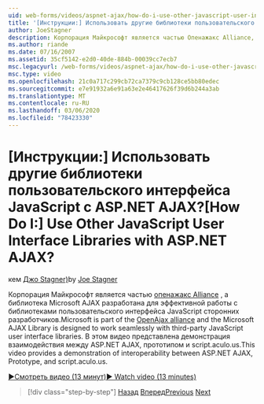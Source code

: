```yaml
---
uid: web-forms/videos/aspnet-ajax/how-do-i-use-other-javascript-user-interface-libraries-with-aspnet-ajax
title: '[Инструкции:] Использовать другие библиотеки пользовательского интерфейса JavaScript с ASP.NET AJAX? | Документы Майкрософт'
author: JoeStagner
description: Корпорация Майкрософт является частью Опенажакс Alliance, а библиотека Microsoft AJAX разработана для эффективной работы с библиотеками пользовательского интерфейса JavaScript сторонних разработчиков...
ms.author: riande
ms.date: 07/16/2007
ms.assetid: 35cf5142-e2d0-40de-884b-00039cc7ecb7
msc.legacyurl: /web-forms/videos/aspnet-ajax/how-do-i-use-other-javascript-user-interface-libraries-with-aspnet-ajax
msc.type: video
ms.openlocfilehash: 21c0a717c299cb72ca7379c9cb128ce5bb80edec
ms.sourcegitcommit: e7e91932a6e91a63e2e46417626f39d6b244a3ab
ms.translationtype: MT
ms.contentlocale: ru-RU
ms.lasthandoff: 03/06/2020
ms.locfileid: "78423330"
---
```

# <a name="how-do-i-use-other-javascript-user-interface-libraries-with-aspnet-ajax"></a><span data-ttu-id="5c9cc-104">[Инструкции:] Использовать другие библиотеки пользовательского интерфейса JavaScript с ASP.NET AJAX?</span><span class="sxs-lookup"><span data-stu-id="5c9cc-104">[How Do I:] Use Other JavaScript User Interface Libraries with ASP.NET AJAX?</span></span>

<span data-ttu-id="5c9cc-105">кем [Джо Stagner)](https://github.com/JoeStagner)</span><span class="sxs-lookup"><span data-stu-id="5c9cc-105">by [Joe Stagner](https://github.com/JoeStagner)</span></span>

<span data-ttu-id="5c9cc-106">Корпорация Майкрософт является частью [опенажакс Alliance](http://www.openajax.org/) , а библиотека Microsoft AJAX разработана для эффективной работы с библиотеками пользовательского интерфейса JavaScript сторонних разработчиков.</span><span class="sxs-lookup"><span data-stu-id="5c9cc-106">Microsoft is part of the [OpenAjax alliance](http://www.openajax.org/) and the Microsoft AJAX Library is designed to work seamlessly with third-party JavaScript user interface libraries.</span></span> <span data-ttu-id="5c9cc-107">В этом видео представлена демонстрация взаимодействия между ASP.NET AJAX, прототипом и script.aculo.us.</span><span class="sxs-lookup"><span data-stu-id="5c9cc-107">This video provides a demonstration of interoperability between ASP.NET AJAX, Prototype, and script.aculo.us.</span></span>

[<span data-ttu-id="5c9cc-108">&#9654;Смотреть видео (13 минут)</span><span class="sxs-lookup"><span data-stu-id="5c9cc-108">&#9654; Watch video (13 minutes)</span></span>](https://channel9.msdn.com/Blogs/ASP-NET-Site-Videos/how-do-i-use-other-javascript-user-interface-libraries-with-aspnet-ajax)

> [!div class="step-by-step"]
> <span data-ttu-id="5c9cc-109">[Назад](how-do-i-choose-between-methods-of-ajax-page-updates.md)
> [Вперед](how-do-i-use-the-aspnet-ajax-profile-services.md)</span><span class="sxs-lookup"><span data-stu-id="5c9cc-109">[Previous](how-do-i-choose-between-methods-of-ajax-page-updates.md)
[Next](how-do-i-use-the-aspnet-ajax-profile-services.md)</span></span>
